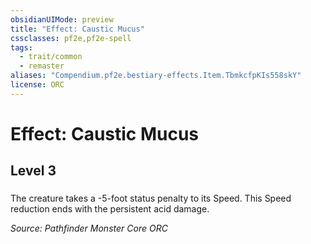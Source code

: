 ```yaml
---
obsidianUIMode: preview
title: "Effect: Caustic Mucus"
cssclasses: pf2e,pf2e-spell
tags:
  - trait/common
  - remaster
aliases: "Compendium.pf2e.bestiary-effects.Item.TbmkcfpKIs558skY"
license: ORC
---
```

# Effect: Caustic Mucus
## Level 3
### 






The creature takes a -5-foot status penalty to its Speed. This Speed reduction ends with the persistent acid damage.

*Source: Pathfinder Monster Core*
*ORC*